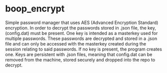 # boop_encrypt
Simple password manager that uses AES (Advanced Encryption Standard) encryption. In order to decrypt the passwords stored in .json file, the key, (config.dat) must be present.
One key is intended as a masterkey used for multiple passwords. These passwords are decrypted and stored in a .json file and can only be accessed with the masterkey created during the session relating to said passwords.
If no key is present, the program creates one. Keys are persistent with .json files, meaning that config.dat can be removed from the machine, stored securely and dropped into the repo to decrypt.
